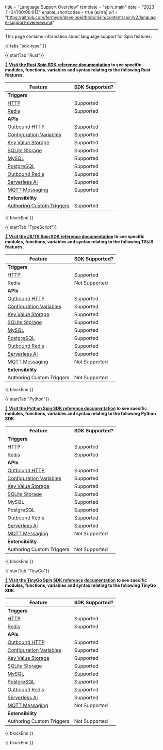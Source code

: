 title = "Language Support Overview"
template = "spin_main"
date = "2023-11-04T00:00:01Z"
enable_shortcodes = true
[extra]
url = "https://github.com/fermyon/developer/blob/main/content/spin/v2/language-support-overview.md"

---

This page contains information about language support for Spin features:

{{ tabs "sdk-type" }}

{{ startTab "Rust"}}

**[📄 Visit the Rust Spin SDK reference documentation](https://docs.rs/spin-sdk/latest/spin_sdk/) to see specific modules, functions, variables and syntax relating to the following Rust features.**

| Feature | SDK Supported? |
|-----|-----|
| **Triggers** |
| [HTTP](./http-trigger) | Supported |
| [Redis](./redis-trigger) | Supported |
| **APIs** |
| [Outbound HTTP](./rust-components.md#sending-outbound-http-requests) | Supported |
| [Configuration Variables](./variables) | Supported |
| [Key Value Storage](./kv-store-api-guide) | Supported |
| [SQLite Storage](./sqlite-api-guide) | Supported |
| [MySQL](./rdbms-storage#using-mysql-and-postgresql-from-applications) | Supported |
| [PostgreSQL](./rdbms-storage#using-mysql-and-postgresql-from-applications) | Supported |
| [Outbound Redis](./rust-components.md#storing-data-in-redis-from-rust-components) | Supported |
| [Serverless AI](./serverless-ai-api-guide) | Supported |
| [MQTT Messaging](./mqtt-outbound) | Supported |
| **Extensibility** |
| [Authoring Custom Triggers](./extending-and-embedding) | Supported |

{{ blockEnd }}

{{ startTab "TypeScript"}}

**[📄 Visit the JS/TS Spin SDK reference documentation](https://fermyon.github.io/spin-js-sdk/) to see specific modules, functions, variables and syntax relating to the following TS/JS features.**

| Feature | SDK Supported? |
|-----|-----|
| **Triggers** |
| [HTTP](./javascript-components#http-components) | Supported |
| Redis | Not Supported |
| **APIs** |
| [Outbound HTTP](./javascript-components#sending-outbound-http-requests) | Supported |
| [Configuration Variables](./dynamic-configuration#custom-config-variables) | Supported |
| [Key Value Storage](./kv-store-api-guide) | Supported |
| [SQLite Storage](./sqlite-api-guide) | Supported |
| [MySQL](./rdbms-storage#using-mysql-and-postgresql-from-applications) | Supported |
| [PostgreSQL](./rdbms-storage#using-mysql-and-postgresql-from-applications) | Supported |
| [Outbound Redis](./javascript-components#storing-data-in-redis-from-jsts-components) | Supported |
| [Serverless AI](./serverless-ai-api-guide) | Supported |
| [MQTT Messaging](./mqtt-outbound) | Not Supported |
| **Extensibility** |
| Authoring Custom Triggers | Not Supported |

{{ blockEnd }}

{{ startTab "Python"}}

**[📄 Visit the Python Spin SDK reference documentation](https://fermyon.github.io/spin-python-sdk/v1) to see specific modules, functions, variables and syntax relating to the following Python SDK.**

| Feature | SDK Supported? |
|-----|-----|
| **Triggers** |
| [HTTP](./python-components#a-simple-http-components-example) | Supported |
| [Redis](./redis-trigger) | Supported |
| **APIs** |
| [Outbound HTTP](./python-components#an-outbound-http-example) | Supported |
| [Configuration Variables](./dynamic-configuration#custom-config-variables) | Supported |
| [Key Value Storage](./kv-store-api-guide) | Supported |
| [SQLite Storage](./sqlite-api-guide) | Supported |
| MySQL | Supported |
| PostgreSQL |  Supported |
| [Outbound Redis](./python-components#an-outbound-redis-example) | Supported |
| [Serverless AI](./serverless-ai-api-guide) | Supported |
| [MQTT Messaging](./mqtt-outbound) | Not Supported |
| **Extensibility** |
| Authoring Custom Triggers | Not Supported |

{{ blockEnd }}

{{ startTab "TinyGo"}}

**[📄 Visit the TinyGo Spin SDK reference documentation](https://pkg.go.dev/github.com/fermyon/spin/sdk/go/v2) to see specific modules, functions, variables and syntax relating to the following TinyGo SDK.**

| Feature | SDK Supported? |
|-----|-----|
| **Triggers** |
| [HTTP](./go-components#http-components) | Supported |
| [Redis](./go-components#redis-components) | Supported |
| **APIs** |
| [Outbound HTTP](./go-components#sending-outbound-http-requests) | Supported |
| [Configuration Variables](./dynamic-configuration#custom-config-variables) | Supported |
| [Key Value Storage](./kv-store-api-guide) | Supported |
| [SQLite Storage](./sqlite-api-guide) | Supported |
| [MySQL](./rdbms-storage#using-mysql-and-postgresql-from-applications) | Supported |
| [PostgreSQL](./rdbms-storage#using-mysql-and-postgresql-from-applications) | Supported |
| [Outbound Redis](./go-components#storing-data-in-redis-from-go-components) | Supported |
| [Serverless AI](./serverless-ai-api-guide) | Supported |
| [MQTT Messaging](./mqtt-outbound) | Not Supported |
| **Extensibility** |
| Authoring Custom Triggers | Not Supported |

{{ blockEnd }}

{{ blockEnd }}
